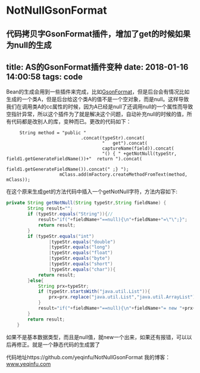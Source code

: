 # NotNullGsonFormat
代码拷贝字GsonFormat插件，增加了get的时候如果为null的生成
---
title: AS的GsonFormat插件变种
date: 2018-01-16 14:00:58
tags: code
---



Bean的生成会用到一些插件来完成，比如[GsonFormat](https://github.com/zzz40500/GsonFormat)，但是后台会有情况比如生成的一个类A，但是后台给这个类A的值不是一个空对象，而是null。这样导致我们在调用类A的cc属性的时候，因为A已经是null了还调用null的一个属性而导致空指针异常，所以这个插件为了就是解决这个问题，自动补充null的时候的值，所有代码都是改别人的库，变种而已。更改的代码如下：

```
     String method = "public "
                            .concat(typeStr).concat(
                                    "   get").concat(
                                    captureName(field)).concat(
                                    "() { " +getNotNull(typeStr, field1.getGenerateFieldName())+"  return ").concat(
                                    field1.getGenerateFieldName()).concat(" ;} ");
                    mClass.add(mFactory.createMethodFromText(method, mClass));
```



在这个原来生成get的方法代码中插入一个getNotNull字符，方法内容如下:

```java
private String getNotNull(String typeStr,String fieldName) {
        String result="";
        if (typeStr.equals("String")){//
            result="if("+fieldName+"==null){\n"+fieldName+"=\"\";}";
            return result;
        }
        if (typeStr.equals("int")
                |typeStr.equals("double")
                |typeStr.equals("long")
                |typeStr.equals("float")
                |typeStr.equals("byte")
                |typeStr.equals("short")
                |typeStr.equals("char")){
            return result;
        }else{
            String prx=typeStr;
            if (typeStr.startsWith("java.util.List")){
                prx=prx.replace("java.util.List","java.util.ArrayList");
            }
            result="if("+fieldName+"==null){\n"+fieldName+"= new "+prx+"();}";
        }
        return result;
    }

```



如果不是基本数据类型，而且是null值，就new一个出来，如果还有报错，可以以后再修正。就是一个静态代码的生成罢了

代码地址https://github.com/yeqinfu/NotNullGsonFormat
我的博客：www.yeqinfu.com










